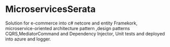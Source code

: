 # MicroservicesSerata
Solution  for  e-commerce into  c# netcore and entity Framekork, microservice-oriented architecture pattern ,design patterns CQRS,MediatorCommand and Dependency Injector,
Unit tests and deployed  into  azure and logger.
